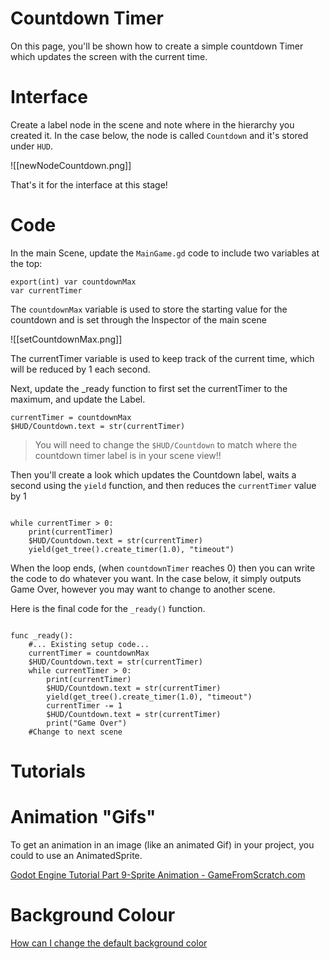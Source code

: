 
# Countdown Timer

  

On this page, you'll be shown how to create a simple countdown Timer which updates the screen with the current time.

  

# Interface

  

Create a label node in the scene and note where in the hierarchy you created it. In the case below, the node is called `Countdown` and it's stored under `HUD`.

  ![[newNodeCountdown.png]]

  

That's it for the interface at this stage!

  

# Code

  

In the main Scene, update the `MainGame.gd` code to include two variables at the top:

  

```gdscript
export(int) var countdownMax
var currentTimer
```

  

The `countdownMax` variable is used to store the starting value for the countdown and is set through the Inspector of the main scene

  ![[setCountdownMax.png]]


The currentTimer variable is used to keep track of the current time, which will be reduced by 1 each second.


Next, update the _ready function to first set the currentTimer to the maximum, and update the Label.

  

```gdscript
currentTimer = countdownMax
$HUD/Countdown.text = str(currentTimer)
```


> You will need to change the `$HUD/Countdown` to match where the countdown timer label is in your scene view!!

  

Then you'll create a look which updates the Countdown label, waits a second using the `yield` function, and then reduces the `currentTimer` value by 1


```gdscript

while currentTimer > 0:
	print(currentTimer)
	$HUD/Countdown.text = str(currentTimer)
	yield(get_tree().create_timer(1.0), "timeout")
```

  

When the loop ends, (when `countdownTimer` reaches 0) then you can write the code to do whatever you want. In the case below, it simply outputs Game Over, however you may want to change to another scene.

  

Here is the final code for the `_ready()` function.

  

```gdscript

func _ready():
	#... Existing setup code...
	currentTimer = countdownMax
	$HUD/Countdown.text = str(currentTimer)
	while currentTimer > 0:
		print(currentTimer)
		$HUD/Countdown.text = str(currentTimer)
		yield(get_tree().create_timer(1.0), "timeout")
		currentTimer -= 1
		$HUD/Countdown.text = str(currentTimer)
		print("Game Over")
	#Change to next scene
```

  

# Tutorials

# Animation "Gifs"

To get an animation in an image (like an animated Gif) in your project, you could to use an AnimatedSprite.

[Godot Engine Tutorial Part 9-Sprite Animation - GameFromScratch.com](https://gamefromscratch.com/godot-engine-tutorial-part-9-sprite-animation/)

# Background Colour

[How can I change the default background color](https://godotengine.org/qa/386/how-can-i-change-the-default-background-color)

  